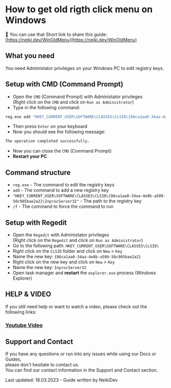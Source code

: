 # How to get old rigth click menu on Windows 

:link: You can use that Short link to share this guide: [https://neiki.dev/WinOldMenu](https://neiki.dev/WinOldMenu) 

## What you need

<p class="tip">You need Administator privileges on your Windows PC to edit registry keys.</p>

## Setup with CMD (Command Prompt)

* Open the `CMD` (Command Prompt) with Administator privileges <br> (Right click on the `CMD` and click on `Run as Administrator`)
* Type in the following command:

```bash
reg.exe add "HKEY_CURRENT_USER\SOFTWARE\CLASSES\CLSID\{86ca1aa0-34aa-4e8b-a509-50c905bae2a2}\InprocServer32" /f
```

* Then press `Enter` on your keyboard
* Now you should see the following message:

```bash
The operation completed successfully.
```

* Now you can close the `CMD` (Command Prompt)
* **Restart your PC**

## Command structure

* `reg.exe` - The command to edit the registry keys
* `add` - The command to add a new registry key
* `"HKEY_CURRENT_USER\SOFTWARE\CLASSES\CLSID\{86ca1aa0-34aa-4e8b-a509-50c905bae2a2}\InprocServer32"` - The path to the registry key
* `/f` - The command to force the command to run


## Setup with Regedit

* Open the `Regedit` with Administator privileges <br> (Right click on the `Regedit` and click on `Run as Administrator`)
* Go to the following path: `HKEY_CURRENT_USER\SOFTWARE\CLASSES\CLSID\`
* Right click on the `CLSID` folder and click on `New` > `Key`
* Name the new key: `{86ca1aa0-34aa-4e8b-a509-50c905bae2a2}`
* Right click on the new key and click on `New` > `Key`
* Name the new key: `InprocServer32`
* Open task manager and **restart** the `explorer.exe` process (Windows Explorer)

## HELP & VIDEO

<p class="warn"> If you still need help or want to watch a video, please check out the following links: </p>

### [Youtube Video](https://www.youtube.com/watch?v=klVbfbTOVP8)

## Support and Contact
If you have any questions or run into any issues while using our Docs or Guides,  <br>
please don't hesitate to contact us. <br>
You can find our contact information in the Support and Contact section.

<p class="warn"> Last updated: 18.03.2023 - Guide written by NeikiDev </p>